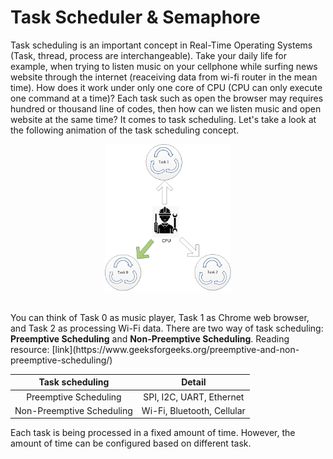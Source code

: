 # Task Scheduler & Semaphore
Task scheduling is an important concept in Real-Time Operating Systems (Task, thread, process are interchangeable). Take your daily life for example, when trying to listen music on your cellphone while surfing news website through the internet (reaceiving data from wi-fi router in the mean time). How does it work under only one core of CPU (CPU can only execute one command at a time)? Each task such as open the browser may requires hundred or thousand line of codes, then how can we listen music and open website at the same time? It comes to task scheduling. Let's take a look at the following animation of the task scheduling concept.
<br />
<p align="center">
<img src="/img/scheduler_concept_1.gif" height="40%" width="40%"> 
</p>  
<br />
You can think of Task 0 as music player, Task 1 as Chrome web browser, and Task 2 as processing Wi-Fi data. There are two way of task scheduling: <b>Preemptive Scheduling</b> and <b>Non-Preemptive Scheduling</b>. Reading resource: [link](https://www.geeksforgeeks.org/preemptive-and-non-preemptive-scheduling/) 

<p align="center">
<table>
    <thead>
        <tr>
            <th align="center">Task scheduling</th>
            <th align="center">Detail</th>
        </tr>
    </thead>
    <tbody>
        <tr>
            <td align="center">Preemptive Scheduling</td>
            <td align="center">SPI, I2C, UART, Ethernet</td>
        </tr>
        <tr>
            <td align="center">Non-Preemptive Scheduling</td>
            <td align="center">Wi-Fi, Bluetooth, Cellular</td>
        </tr>
    </tbody>
</table>
</p>

Each task is being processed in a fixed amount of time. However, the amount of time can be configured based on different task.  


